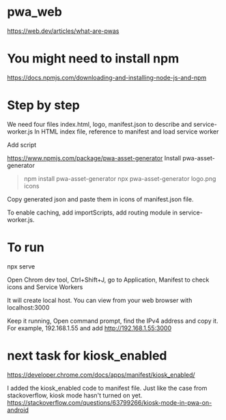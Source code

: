 # pwa_web
https://web.dev/articles/what-are-pwas 

# You might need to install npm
https://docs.npmjs.com/downloading-and-installing-node-js-and-npm 

# Step by step
We need four files index.html, logo, manifest.json to describe and service-worker.js
In HTML index file, reference to manifest and load service worker
<link rel="manifest" href="manifest.json"> 
Add script 
    <script>
            if ('serviceWorker' in navigator) {
                navigator.serviceWorker.register('./service-worker.js');
            }
    </script>

https://www.npmjs.com/package/pwa-asset-generator 
Install pwa-asset-generator
> npm install pwa-asset-generator 
> npx pwa-asset-generator logo.png icons

Copy generated json and paste them in icons of manifest.json file. 

To enable caching, add importScripts, add routing module in service-worker.js.

# To run
npx serve

Open Chrom dev tool, Ctrl+Shift+J, go to Application, Manifest to check icons and Service Workers

It will create local host. You can view from your web browser with localhost:3000

Keep it running, 
Open command prompt, find the IPv4 address and copy it. 
For example, 
192.168.1.55 and add http://192.168.1.55:3000 

# next task for kiosk_enabled
https://developer.chrome.com/docs/apps/manifest/kiosk_enabled/ 

I added the kiosk_enabled code to manifest file. Just like the case from stackoverflow, kiosk mode hasn't turned on yet. 
https://stackoverflow.com/questions/63799266/kiosk-mode-in-pwa-on-android

